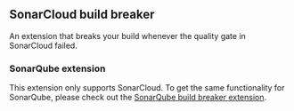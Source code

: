 ## SonarCloud build breaker
An extension that breaks your build whenever the quality gate in SonarCloud failed.

### SonarQube extension
This extension only supports SonarCloud. To get the same functionality for SonarQube, please check out the [SonarQube build breaker extension](https://marketplace.visualstudio.com/items?itemName=SimondeLang.sonar-buildbreaker).